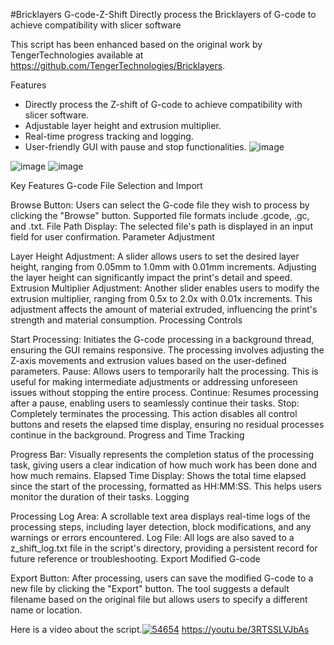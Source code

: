 #Bricklayers G-code-Z-Shift
Directly process the Bricklayers of G-code to achieve compatibility with slicer software


This script has been enhanced based on the original work by TengerTechnologies available at https://github.com/TengerTechnologies/Bricklayers.


Features
- Directly process the Z-shift of G-code to achieve compatibility with slicer software.
- Adjustable layer height and extrusion multiplier.
- Real-time progress tracking and logging.
- User-friendly GUI with pause and stop functionalities.
![image](https://github.com/user-attachments/assets/fa805df5-5be2-4352-95b7-0648739013cd)

![image](https://github.com/user-attachments/assets/1d63e0f0-392b-4df4-998f-7f6326d7f15b)
![image](https://github.com/user-attachments/assets/1c0a9249-b0e8-4b71-8ac6-fa3d6ea8ef74)

Key Features
G-code File Selection and Import

Browse Button: Users can select the G-code file they wish to process by clicking the "Browse" button. Supported file formats include .gcode, .gc, and .txt.
File Path Display: The selected file's path is displayed in an input field for user confirmation.
Parameter Adjustment

Layer Height Adjustment: A slider allows users to set the desired layer height, ranging from 0.05mm to 1.0mm with 0.01mm increments. Adjusting the layer height can significantly impact the print's detail and speed.
Extrusion Multiplier Adjustment: Another slider enables users to modify the extrusion multiplier, ranging from 0.5x to 2.0x with 0.01x increments. This adjustment affects the amount of material extruded, influencing the print's strength and material consumption.
Processing Controls

Start Processing: Initiates the G-code processing in a background thread, ensuring the GUI remains responsive. The processing involves adjusting the Z-axis movements and extrusion values based on the user-defined parameters.
Pause: Allows users to temporarily halt the processing. This is useful for making intermediate adjustments or addressing unforeseen issues without stopping the entire process.
Continue: Resumes processing after a pause, enabling users to seamlessly continue their tasks.
Stop: Completely terminates the processing. This action disables all control buttons and resets the elapsed time display, ensuring no residual processes continue in the background.
Progress and Time Tracking

Progress Bar: Visually represents the completion status of the processing task, giving users a clear indication of how much work has been done and how much remains.
Elapsed Time Display: Shows the total time elapsed since the start of the processing, formatted as HH:MM:SS. This helps users monitor the duration of their tasks.
Logging

Processing Log Area: A scrollable text area displays real-time logs of the processing steps, including layer detection, block modifications, and any warnings or errors encountered.
Log File: All logs are also saved to a z_shift_log.txt file in the script's directory, providing a persistent record for future reference or troubleshooting.
Export Modified G-code

Export Button: After processing, users can save the modified G-code to a new file by clicking the "Export" button. The tool suggests a default filename based on the original file but allows users to specify a different name or location.



Here is a video about the script.[![54654](https://github.com/user-attachments/assets/06165c32-21a5-426c-bedb-09aaedc62dae)](https://www.youtube.com/watch?v=3RTSSLVJbAs)
https://youtu.be/3RTSSLVJbAs
